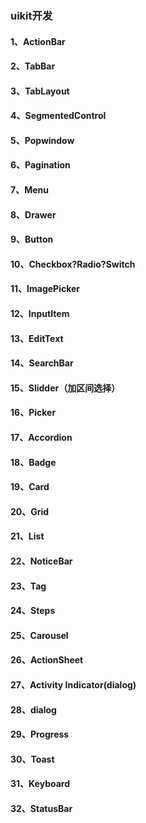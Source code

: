 ### uikit开发 
#### 1、ActionBar
#### 2、TabBar
#### 3、TabLayout
#### 4、SegmentedControl
#### 5、Popwindow
#### 6、Pagination
#### 7、Menu
#### 8、Drawer
#### 9、Button
#### 10、Checkbox?Radio?Switch
#### 11、ImagePicker
#### 12、InputItem
#### 13、EditText
#### 14、SearchBar
#### 15、Slidder（加区间选择）
#### 16、Picker
#### 17、Accordion
#### 18、Badge
#### 19、Card
#### 20、Grid
#### 21、List
#### 22、NoticeBar
#### 23、Tag
#### 24、Steps
#### 25、Carousel
#### 26、ActionSheet
#### 27、Activity Indicator(dialog)
#### 28、dialog
#### 29、Progress
#### 30、Toast
#### 31、Keyboard
#### 32、StatusBar


